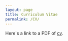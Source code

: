 ```yaml
---
layout: page
title: Curriculum Vitae
permalink: /CV/
---
```

Here's a link to a PDF of [cv](/docs/cv.pdf).